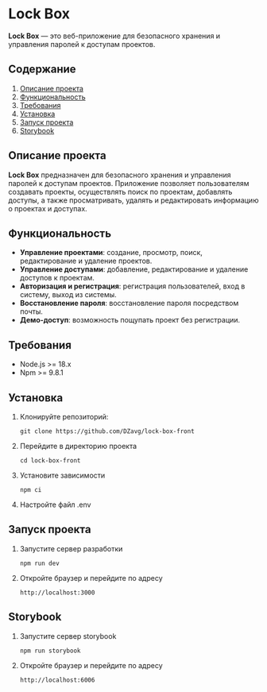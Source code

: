 # Lock Box

**Lock Box** — это веб-приложение для безопасного хранения и управления паролей к доступам проектов.

## Содержание

1. [Описание проекта](#описание-проекта)
2. [Функциональность](#функциональность)
3. [Требования](#требования)
4. [Установка](#установка)
5. [Запуск проекта](#запуск-проекта)
6. [Storybook](#storybook)

## Описание проекта

**Lock Box** предназначен для безопасного хранения и управления паролей к доступам проектов. Приложение позволяет пользователям создавать проекты, осуществлять поиск по проектам, добавлять доступы, а также просматривать, удалять и редактировать информацию о проектах и доступах.

## Функциональность

- **Управление проектами**: создание, просмотр, поиск, редактирование и удаление проектов.
- **Управление доступами**: добавление, редактирование и удаление доступов к проектам.
- **Авторизация и регистрация**: регистрация пользователей, вход в систему, выход из системы.
- **Восстановление пароля**: восстановление пароля посредством почты.
- **Демо-доступ**: возможность пощупать проект без регистрации.

## Требования

- Node.js >= 18.x
- Npm >= 9.8.1

## Установка

1. Клонируйте репозиторий:
   ```
   git clone https://github.com/DZavg/lock-box-front
   ```
2. Перейдите в директорию проекта
   ```
   cd lock-box-front
   ```
3. Установите зависимости
   ```
   npm ci
   ```
4. Настройте файл .env

## Запуск проекта

1. Запустите сервер разработки
   ```
   npm run dev
   ```
2. Откройте браузер и перейдите по адресу
   ```
   http://localhost:3000
   ```

## Storybook

1. Запустите сервер storybook
   ```
   npm run storybook
   ```
2. Откройте браузер и перейдите по адресу
   ```
   http://localhost:6006
   ```
